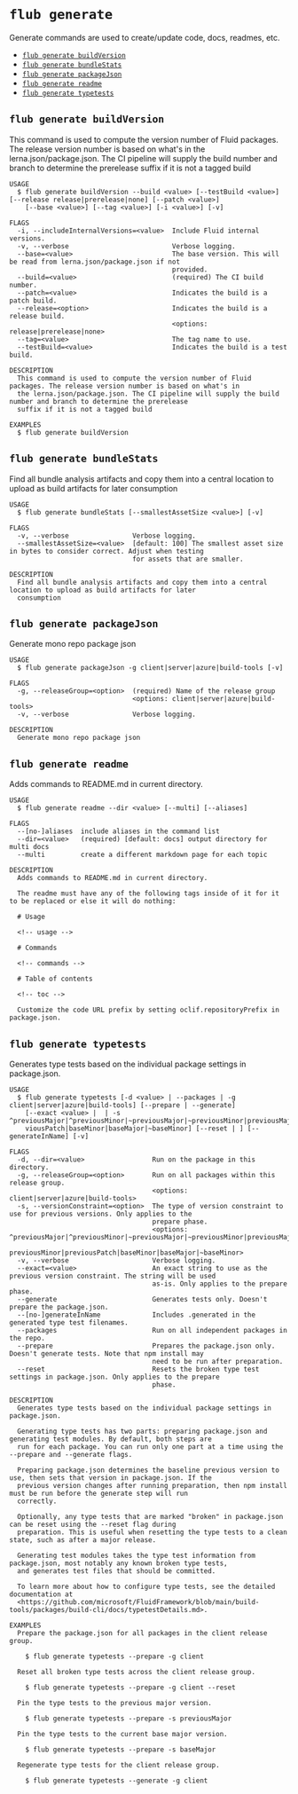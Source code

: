 `flub generate`
===============

Generate commands are used to create/update code, docs, readmes, etc.

* [`flub generate buildVersion`](#flub-generate-buildversion)
* [`flub generate bundleStats`](#flub-generate-bundlestats)
* [`flub generate packageJson`](#flub-generate-packagejson)
* [`flub generate readme`](#flub-generate-readme)
* [`flub generate typetests`](#flub-generate-typetests)

## `flub generate buildVersion`

This command is used to compute the version number of Fluid packages. The release version number is based on what's in the lerna.json/package.json. The CI pipeline will supply the build number and branch to determine the prerelease suffix if it is not a tagged build

```
USAGE
  $ flub generate buildVersion --build <value> [--testBuild <value>] [--release release|prerelease|none] [--patch <value>]
    [--base <value>] [--tag <value>] [-i <value>] [-v]

FLAGS
  -i, --includeInternalVersions=<value>  Include Fluid internal versions.
  -v, --verbose                          Verbose logging.
  --base=<value>                         The base version. This will be read from lerna.json/package.json if not
                                         provided.
  --build=<value>                        (required) The CI build number.
  --patch=<value>                        Indicates the build is a patch build.
  --release=<option>                     Indicates the build is a release build.
                                         <options: release|prerelease|none>
  --tag=<value>                          The tag name to use.
  --testBuild=<value>                    Indicates the build is a test build.

DESCRIPTION
  This command is used to compute the version number of Fluid packages. The release version number is based on what's in
  the lerna.json/package.json. The CI pipeline will supply the build number and branch to determine the prerelease
  suffix if it is not a tagged build

EXAMPLES
  $ flub generate buildVersion
```

## `flub generate bundleStats`

Find all bundle analysis artifacts and copy them into a central location to upload as build artifacts for later consumption

```
USAGE
  $ flub generate bundleStats [--smallestAssetSize <value>] [-v]

FLAGS
  -v, --verbose                Verbose logging.
  --smallestAssetSize=<value>  [default: 100] The smallest asset size in bytes to consider correct. Adjust when testing
                               for assets that are smaller.

DESCRIPTION
  Find all bundle analysis artifacts and copy them into a central location to upload as build artifacts for later
  consumption
```

## `flub generate packageJson`

Generate mono repo package json

```
USAGE
  $ flub generate packageJson -g client|server|azure|build-tools [-v]

FLAGS
  -g, --releaseGroup=<option>  (required) Name of the release group
                               <options: client|server|azure|build-tools>
  -v, --verbose                Verbose logging.

DESCRIPTION
  Generate mono repo package json
```

## `flub generate readme`

Adds commands to README.md in current directory.

```
USAGE
  $ flub generate readme --dir <value> [--multi] [--aliases]

FLAGS
  --[no-]aliases  include aliases in the command list
  --dir=<value>   (required) [default: docs] output directory for multi docs
  --multi         create a different markdown page for each topic

DESCRIPTION
  Adds commands to README.md in current directory.

  The readme must have any of the following tags inside of it for it to be replaced or else it will do nothing:

  # Usage

  <!-- usage -->

  # Commands

  <!-- commands -->

  # Table of contents

  <!-- toc -->

  Customize the code URL prefix by setting oclif.repositoryPrefix in package.json.
```

## `flub generate typetests`

Generates type tests based on the individual package settings in package.json.

```
USAGE
  $ flub generate typetests [-d <value> | --packages | -g client|server|azure|build-tools] [--prepare | --generate]
    [--exact <value> |  | -s ^previousMajor|^previousMinor|~previousMajor|~previousMinor|previousMajor|previousMinor|pre
    viousPatch|baseMinor|baseMajor|~baseMinor] [--reset | ] [--generateInName] [-v]

FLAGS
  -d, --dir=<value>                 Run on the package in this directory.
  -g, --releaseGroup=<option>       Run on all packages within this release group.
                                    <options: client|server|azure|build-tools>
  -s, --versionConstraint=<option>  The type of version constraint to use for previous versions. Only applies to the
                                    prepare phase.
                                    <options: ^previousMajor|^previousMinor|~previousMajor|~previousMinor|previousMajor|
                                    previousMinor|previousPatch|baseMinor|baseMajor|~baseMinor>
  -v, --verbose                     Verbose logging.
  --exact=<value>                   An exact string to use as the previous version constraint. The string will be used
                                    as-is. Only applies to the prepare phase.
  --generate                        Generates tests only. Doesn't prepare the package.json.
  --[no-]generateInName             Includes .generated in the generated type test filenames.
  --packages                        Run on all independent packages in the repo.
  --prepare                         Prepares the package.json only. Doesn't generate tests. Note that npm install may
                                    need to be run after preparation.
  --reset                           Resets the broken type test settings in package.json. Only applies to the prepare
                                    phase.

DESCRIPTION
  Generates type tests based on the individual package settings in package.json.

  Generating type tests has two parts: preparing package.json and generating test modules. By default, both steps are
  run for each package. You can run only one part at a time using the --prepare and --generate flags.

  Preparing package.json determines the baseline previous version to use, then sets that version in package.json. If the
  previous version changes after running preparation, then npm install must be run before the generate step will run
  correctly.

  Optionally, any type tests that are marked "broken" in package.json can be reset using the --reset flag during
  preparation. This is useful when resetting the type tests to a clean state, such as after a major release.

  Generating test modules takes the type test information from package.json, most notably any known broken type tests,
  and generates test files that should be committed.

  To learn more about how to configure type tests, see the detailed documentation at
  <https://github.com/microsoft/FluidFramework/blob/main/build-tools/packages/build-cli/docs/typetestDetails.md>.

EXAMPLES
  Prepare the package.json for all packages in the client release group.

    $ flub generate typetests --prepare -g client

  Reset all broken type tests across the client release group.

    $ flub generate typetests --prepare -g client --reset

  Pin the type tests to the previous major version.

    $ flub generate typetests --prepare -s previousMajor

  Pin the type tests to the current base major version.

    $ flub generate typetests --prepare -s baseMajor

  Regenerate type tests for the client release group.

    $ flub generate typetests --generate -g client
```
